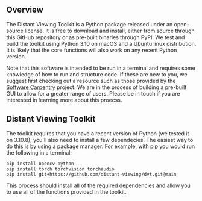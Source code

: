 ## Overview

The Distant Viewing Toolkit is a Python package released under an open-source
license. It is free to download and install, either from source through this
GitHub repository or as pre-built binaries through PyPI. We test and build the
toolkit using Python 3.10 on macOS and a Ubuntu linux distribution. It is likely
that the core functions will also work on any recent Python version.

Note that this software is intended to be run in a terminal and requires
some knowledge of how to run and structure code. If these are new to you, we
suggest first checking out a resource such as those provided by the
[Software Carpentry](https://software-carpentry.org/lessons/) project.
We are in the process of building a pre-built GUI to allow for a greater
range of users. Please be in touch if you are interested in learning more about
this proecss.

## Distant Viewing Toolkit

The toolkit requires that you have a recent version of Python (we tested it 
on 3.10.8); you'll also need to install a few dependecies. The easiest way
to do this is by using a package manager. For example, with pip you would
run the following in a terminal:

```
pip install opencv-python
pip install torch torchvision torchaudio
pip install git+https://github.com/distant-viewing/dvt.git@main
```

This process should install all of the required dependencies and allow you
to use all of the functions provided in the toolkit.